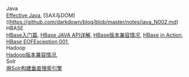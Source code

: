 
Java
<br/>
[Effective Java](https://github.com/darkdown/blog/blob/master/notes/java_N001.md), 
[SAX与DOM]((https://github.com/darkdown/blog/blob/master/notes/java_N002.md)
<br/>
HBASE
<br/>
[HBase入门篇](https://github.com/darkdown/blog/blob/master/notes/hbase_N001.md),
[HBase JAVA API详解](https://github.com/darkdown/blog/blob/master/notes/hbase_N002.md),
[HBase版本兼容情况](https://github.com/darkdown/blog/blob/master/notes/hbase_N003.md),
[HBase in Action](https://github.com/darkdown/blog/blob/master/notes/hbase_N004.md),
[HBase EOFException 001](https://github.com/darkdown/blog/blob/master/notes/hbase_E001.md), 
<br/>
Hadoop
<br/>
[Hadoop版本兼容情况](https://github.com/darkdown/blog/blob/master/notes/hadoop_N001.md),
<br/>
Solr
<br/>
[用Solr构建垂直搜索引擎](https://github.com/darkdown/blog/blob/master/notes/solr_N001.md)
